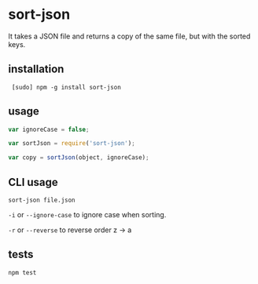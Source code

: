 sort-json
=========

It takes a JSON file and returns a copy of the same file, but with the sorted keys.

installation
------------

` [sudo] npm -g install sort-json`


usage
-----

```js
var ignoreCase = false;

var sortJson = require('sort-json');

var copy = sortJson(object, ignoreCase);
```

CLI usage
---------
`sort-json file.json`

`-i` or `--ignore-case` to ignore case when sorting.

`-r` or `--reverse` to reverse order z -> a

tests
-----

`npm test`
